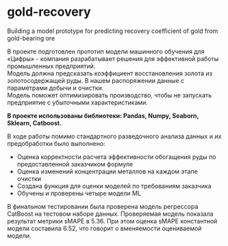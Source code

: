# gold-recovery
Building a model prototype for predicting recovery coefficient of gold from gold-bearing ore  

В проекте подготовлен прототип модели машинного обучения для «Цифры» - компания разрабатывает решения для эффективной работы промышленных предприятий.  
Модель должна предсказать коэффициент восстановления золота из золотосодержащей руды. В нашем распоряжении данные с параметрами добычи и очистки.  
Модель поможет оптимизировать производство, чтобы не запускать предприятие с убыточными характеристиками.  

**В проекте использованы библиотеки: Pandas, Numpy, Seaborn, Sklearn, Catboost.**  

В ходе работы помимо стандартного разведочного анализа данных и их предобработки было выполнено:
- Оценка корректности расчета эффективности обогащения руды по предоставленной заказчиком формуле
- Оценка изменений концентрации металлов на каждом этапе очистки
- Создана функция для оценки моделей по требованиям заказчика
- Обучены и проверены четыре модели ML

В финальном тестировании была проверена модель регрессора CatBoost на тестовом наборе данных. Проверяемая модель показала результат метрики sMAPE в 5.36. При этом оценка sMAPE константной модели составила 6.52, что говорит о вменяемости оцениваемой модели.

